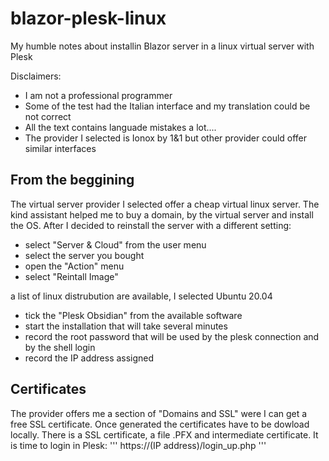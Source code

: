 # blazor-plesk-linux
My humble notes about installin Blazor server in a linux virtual server with Plesk

Disclaimers:
- I am not a professional programmer
- Some of the test had the Italian interface and my translation could be not correct
- All the text contains languade mistakes a lot....
- The provider I selected is Ionox by 1&1 but other provider could offer similar interfaces

## From the beggining

The virtual server provider I selected offer a cheap virtual linux server. The kind assistant helped me to buy a domain, by the virtual server and install the OS.
After I decided to reinstall the server with a different setting:
- select "Server & Cloud" from the user menu
- select the server you bought
- open the "Action" menu
- select "Reintall Image"

a list of linux distrubution are available, I selected Ubuntu 20.04

- tick the "Plesk Obsidian" from the available software
- start the installation that will take several minutes
- record the root password that will be used by the plesk connection and by the shell login
- record the IP address assigned

## Certificates

The provider offers me a section of "Domains and SSL" were I can get a free SSL certificate. Once generated the certificates have to be dowload locally.
There is a SSL certificate, a file .PFX and intermediate certificate.
It is time to login in Plesk: 
'''
https://(IP address)/login_up.php
'''
